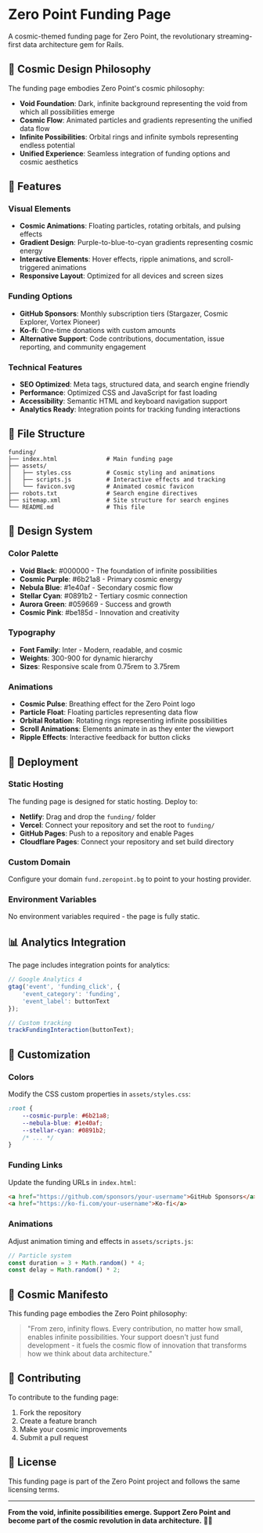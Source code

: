 # Zero Point Funding Page

A cosmic-themed funding page for Zero Point, the revolutionary streaming-first data architecture gem for Rails.

## 🌌 Cosmic Design Philosophy

The funding page embodies Zero Point's cosmic philosophy:

- **Void Foundation**: Dark, infinite background representing the void from which all possibilities emerge
- **Cosmic Flow**: Animated particles and gradients representing the unified data flow
- **Infinite Possibilities**: Orbital rings and infinite symbols representing endless potential
- **Unified Experience**: Seamless integration of funding options and cosmic aesthetics

## 🚀 Features

### Visual Elements
- **Cosmic Animations**: Floating particles, rotating orbitals, and pulsing effects
- **Gradient Design**: Purple-to-blue-to-cyan gradients representing cosmic energy
- **Interactive Elements**: Hover effects, ripple animations, and scroll-triggered animations
- **Responsive Layout**: Optimized for all devices and screen sizes

### Funding Options
- **GitHub Sponsors**: Monthly subscription tiers (Stargazer, Cosmic Explorer, Vortex Pioneer)
- **Ko-fi**: One-time donations with custom amounts
- **Alternative Support**: Code contributions, documentation, issue reporting, and community engagement

### Technical Features
- **SEO Optimized**: Meta tags, structured data, and search engine friendly
- **Performance**: Optimized CSS and JavaScript for fast loading
- **Accessibility**: Semantic HTML and keyboard navigation support
- **Analytics Ready**: Integration points for tracking funding interactions

## 📁 File Structure

```
funding/
├── index.html              # Main funding page
├── assets/
│   ├── styles.css          # Cosmic styling and animations
│   ├── scripts.js          # Interactive effects and tracking
│   └── favicon.svg         # Animated cosmic favicon
├── robots.txt              # Search engine directives
├── sitemap.xml             # Site structure for search engines
└── README.md               # This file
```

## 🎨 Design System

### Color Palette
- **Void Black**: #000000 - The foundation of infinite possibilities
- **Cosmic Purple**: #6b21a8 - Primary cosmic energy
- **Nebula Blue**: #1e40af - Secondary cosmic flow
- **Stellar Cyan**: #0891b2 - Tertiary cosmic connection
- **Aurora Green**: #059669 - Success and growth
- **Cosmic Pink**: #be185d - Innovation and creativity

### Typography
- **Font Family**: Inter - Modern, readable, and cosmic
- **Weights**: 300-900 for dynamic hierarchy
- **Sizes**: Responsive scale from 0.75rem to 3.75rem

### Animations
- **Cosmic Pulse**: Breathing effect for the Zero Point logo
- **Particle Float**: Floating particles representing data flow
- **Orbital Rotation**: Rotating rings representing infinite possibilities
- **Scroll Animations**: Elements animate in as they enter the viewport
- **Ripple Effects**: Interactive feedback for button clicks

## 🚀 Deployment

### Static Hosting
The funding page is designed for static hosting. Deploy to:

- **Netlify**: Drag and drop the `funding/` folder
- **Vercel**: Connect your repository and set the root to `funding/`
- **GitHub Pages**: Push to a repository and enable Pages
- **Cloudflare Pages**: Connect your repository and set build directory

### Custom Domain
Configure your domain `fund.zeropoint.bg` to point to your hosting provider.

### Environment Variables
No environment variables required - the page is fully static.

## 📊 Analytics Integration

The page includes integration points for analytics:

```javascript
// Google Analytics 4
gtag('event', 'funding_click', {
    'event_category': 'funding',
    'event_label': buttonText
});

// Custom tracking
trackFundingInteraction(buttonText);
```

## 🔧 Customization

### Colors
Modify the CSS custom properties in `assets/styles.css`:

```css
:root {
    --cosmic-purple: #6b21a8;
    --nebula-blue: #1e40af;
    --stellar-cyan: #0891b2;
    /* ... */
}
```

### Funding Links
Update the funding URLs in `index.html`:

```html
<a href="https://github.com/sponsors/your-username">GitHub Sponsors</a>
<a href="https://ko-fi.com/your-username">Ko-fi</a>
```

### Animations
Adjust animation timing and effects in `assets/scripts.js`:

```javascript
// Particle system
const duration = 3 + Math.random() * 4;
const delay = Math.random() * 2;
```

## 🌟 Cosmic Manifesto

This funding page embodies the Zero Point philosophy:

> "From zero, infinity flows. Every contribution, no matter how small, enables infinite possibilities. Your support doesn't just fund development - it fuels the cosmic flow of innovation that transforms how we think about data architecture."

## 🤝 Contributing

To contribute to the funding page:

1. Fork the repository
2. Create a feature branch
3. Make your cosmic improvements
4. Submit a pull request

## 📄 License

This funding page is part of the Zero Point project and follows the same licensing terms.

---

**From the void, infinite possibilities emerge. Support Zero Point and become part of the cosmic revolution in data architecture.** 🌌✨ 